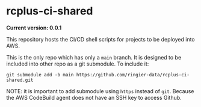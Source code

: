 # rcplus-ci-shared

**Current version: 0.0.1**

This repository hosts the CI/CD shell scripts for projects to be deployed into AWS.

This is the only repo which has only a `main` branch. It is designed to be included into other repo as a git submodule. To include it:
```shell-script
git submodule add -b main https://github.com/ringier-data/rcplus-ci-shared.git
```

NOTE: it is important to add submodule using `https` instead of `git`. Because the AWS CodeBuild agent does not have an SSH key to access
Github.
